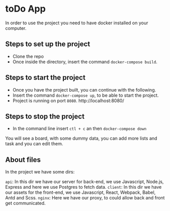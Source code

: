 # toDo App


In order to use the project you need to have docker installed on your computer.

## Steps to set up the project

- Clone the repo
- Once inside the directory, insert the command ``` docker-compose build ```.

## Steps to start the project
- Once you have the project built, you can continue with the following.
- Insert the command ``` docker-compose up ```, to be able to start the project.
- Project is running on port ``` 8080 ```. http://localhost:8080/

## Steps to stop the project
- In the command line insert ``` ctl + c ``` an then ``` docker-compose down ```

You will see a board, with some dummy data, you can add more lists and task and you can edit them. 



## About files

In the project we have some dirs:

```api```: In this dir we have our server for back-end, we use Javascript, Node.js, Express and here we use Postgres to fetch data.
```client```: In this dir we have our assets for the front-end, we use Javascript, React, Webpack, Babel, Antd and Scss.
```nginx```: Here we have our proxy, to could allow back and front get communicated.
